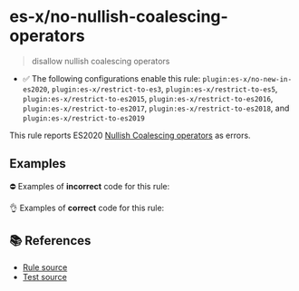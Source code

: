 # es-x/no-nullish-coalescing-operators
> disallow nullish coalescing operators

- ✅ The following configurations enable this rule: `plugin:es-x/no-new-in-es2020`, `plugin:es-x/restrict-to-es3`, `plugin:es-x/restrict-to-es5`, `plugin:es-x/restrict-to-es2015`, `plugin:es-x/restrict-to-es2016`, `plugin:es-x/restrict-to-es2017`, `plugin:es-x/restrict-to-es2018`, and `plugin:es-x/restrict-to-es2019`

This rule reports ES2020 [Nullish Coalescing operators](https://github.com/tc39/proposal-nullish-coalescing) as errors.

## Examples

⛔ Examples of **incorrect** code for this rule:

<eslint-playground type="bad" code="/*eslint es-x/no-nullish-coalescing-operators: error */
var x = a ?? b
" />

👌 Examples of **correct** code for this rule:

<eslint-playground type="good" code="/*eslint es-x/no-nullish-coalescing-operators: error */
var x = a || b
var x = a != null ? a : b
" />

## 📚 References

- [Rule source](https://github.com/ota-meshi/eslint-plugin-es-x/blob/v5.0.0/lib/rules/no-nullish-coalescing-operators.js)
- [Test source](https://github.com/ota-meshi/eslint-plugin-es-x/blob/v5.0.0/tests/lib/rules/no-nullish-coalescing-operators.js)
